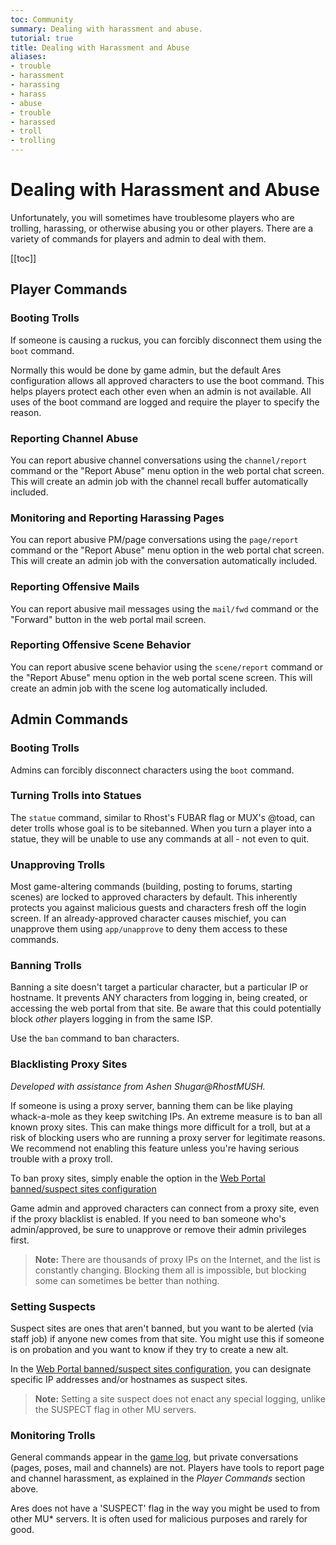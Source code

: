 ```yaml
---
toc: Community
summary: Dealing with harassment and abuse.
tutorial: true
title: Dealing with Harassment and Abuse
aliases:
- trouble
- harassment
- harassing
- harass
- abuse
- trouble
- harassed
- troll
- trolling
---
```

# Dealing with Harassment and Abuse

Unfortunately, you will sometimes have troublesome players who are trolling, harassing, or otherwise abusing you or other players.  There are a variety of commands for players and admin to deal with them.

[[toc]]

## Player Commands

### Booting Trolls

If someone is causing a ruckus, you can forcibly disconnect them using the `boot` command.

Normally this would be done by game admin, but the default Ares configuration allows all approved characters to use the boot command.  This helps players protect each other even when an admin is not available. All uses of the boot command are logged and require the player to specify the reason.

### Reporting Channel Abuse

You can report abusive channel conversations using the `channel/report` command or the "Report Abuse" menu option in the web portal chat screen.  This will create an admin job with the channel recall buffer automatically included.

### Monitoring and Reporting Harassing Pages

You can report abusive PM/page conversations using the `page/report` command or the "Report Abuse" menu option in the web portal chat screen.  This will create an admin job with the conversation automatically included.

### Reporting Offensive Mails

You can report abusive mail messages using the `mail/fwd` command or the "Forward" button in the web portal mail screen.

### Reporting Offensive Scene Behavior

You can report abusive scene behavior using the `scene/report` command or the "Report Abuse" menu option in the web portal scene screen.  This will create an admin job with the scene log automatically included.

## Admin Commands

### Booting Trolls

Admins can forcibly disconnect characters using the `boot` command. 

### Turning Trolls into Statues

The `statue` command, similar to Rhost's FUBAR flag or MUX's @toad, can deter trolls whose goal is to be sitebanned.   When you turn a player into a statue, they will be unable to use any commands at all - not even to quit. 

### Unapproving Trolls

Most game-altering commands (building, posting to forums, starting scenes) are locked to approved characters by default.  This inherently protects you against malicious guests and characters fresh off the login screen.  If an already-approved character causes mischief, you can unapprove them using `app/unapprove` to deny them access to these commands.  

### Banning Trolls

Banning a site doesn't target a particular character, but a particular IP or hostname.  It prevents ANY characters from logging in, being created, or accessing the web portal from that site.  Be aware that this could potentially block _other_ players logging in from the same ISP.

Use the `ban` command to ban characters.

### Blacklisting Proxy Sites

_Developed with assistance from Ashen Shugar@RhostMUSH._

If someone is using a proxy server, banning them can be like playing whack-a-mole as they keep switching IPs.  An extreme measure is to ban all known proxy sites.  This can make things more difficult for a troll, but at a risk of blocking users who are running a proxy server for legitimate reasons.  We recommend not enabling this feature unless you're having serious trouble with a proxy troll.

To ban proxy sites, simply enable the option in the [Web Portal banned/suspect sites configuration](https://aresmush.com/tutorials/config/sites.html)

Game admin and approved characters can connect from a proxy site, even if the proxy blacklist is enabled. If you need to ban someone who's admin/approved, be sure to unapprove or remove their admin privileges first.

> **Note:** There are thousands of proxy IPs on the Internet, and the list is constantly changing.  Blocking them all is impossible, but blocking some can sometimes be better than nothing.

### Setting Suspects

Suspect sites are ones that aren't banned, but you want to be alerted (via staff job) if anyone new comes from that site.  You might use this if someone is on probation and you want to know if they try to create a new alt.

In the [Web Portal banned/suspect sites configuration](https://aresmush.com/tutorials/config/sites.html), you can designate specific IP addresses and/or hostnames as suspect sites.

> **Note:** Setting a site suspect does not enact any special logging, unlike the SUSPECT flag in other MU servers.

### Monitoring Trolls

General commands appear in the [game log](https://aresmush.com/tutorials/code/logs.html), but private conversations (pages, poses, mail and channels) are not.  Players have tools to report page and channel harassment, as explained in the *Player Commands* section above.

Ares does not have a 'SUSPECT' flag in the way you might be used to from other MU* servers.  It is often used for malicious purposes and rarely for good.